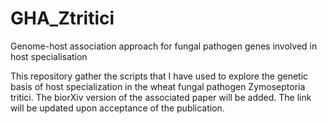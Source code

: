# GHA_Ztritici
Genome-host association approach for fungal pathogen genes involved in host specialisation

This repository gather the scripts that I have used to explore the genetic basis of host specialization in the wheat fungal pathogen Zymoseptoria tritici. The biorXiv version of the associated paper will be added. The link will be updated upon acceptance of the publication. 
